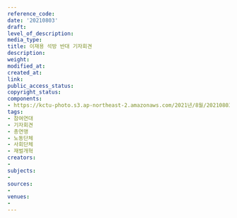 ```yaml
---
reference_code: 
date: '20210803'
draft: 
level_of_description: 
media_type: 
title: 이재용 석방 반대 기자회견
description: 
weight: 
modified_at: 
created_at: 
link: 
public_access_status: 
copyright_status: 
components:
- https://kctu-photo.s3.ap-northeast-2.amazonaws.com/2021년/8월/20210803-이재용+석방+반대+기자회견_참여연대_기자회견_총연맹_노동단체_사회단체_재벌개혁/403822_60317_483.jpg
tags:
- 참여연대
- 기자회견
- 총연맹
- 노동단체
- 사회단체
- 재벌개혁
creators:
- 
subjects:
- 
sources:
- 
venues:
- 
---
```

